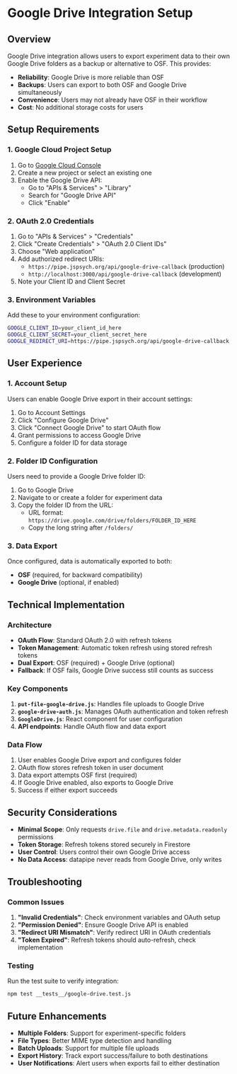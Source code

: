 # Google Drive Integration Setup

## Overview

Google Drive integration allows users to export experiment data to their own Google Drive folders as a backup or alternative to OSF. This provides:

- **Reliability**: Google Drive is more reliable than OSF
- **Backups**: Users can export to both OSF and Google Drive simultaneously
- **Convenience**: Users may not already have OSF in their workflow
- **Cost**: No additional storage costs for users

## Setup Requirements

### 1. Google Cloud Project Setup

1. Go to [Google Cloud Console](https://console.cloud.google.com/)
2. Create a new project or select an existing one
3. Enable the Google Drive API:
   - Go to "APIs & Services" > "Library"
   - Search for "Google Drive API"
   - Click "Enable"

### 2. OAuth 2.0 Credentials

1. Go to "APIs & Services" > "Credentials"
2. Click "Create Credentials" > "OAuth 2.0 Client IDs"
3. Choose "Web application"
4. Add authorized redirect URIs:
   - `https://pipe.jspsych.org/api/google-drive-callback` (production)
   - `http://localhost:3000/api/google-drive-callback` (development)
5. Note your Client ID and Client Secret

### 3. Environment Variables

Add these to your environment configuration:

```bash
GOOGLE_CLIENT_ID=your_client_id_here
GOOGLE_CLIENT_SECRET=your_client_secret_here
GOOGLE_REDIRECT_URI=https://pipe.jspsych.org/api/google-drive-callback
```

## User Experience

### 1. Account Setup

Users can enable Google Drive export in their account settings:

1. Go to Account Settings
2. Click "Configure Google Drive"
3. Click "Connect Google Drive" to start OAuth flow
4. Grant permissions to access Google Drive
5. Configure a folder ID for data storage

### 2. Folder ID Configuration

Users need to provide a Google Drive folder ID:

1. Go to Google Drive
2. Navigate to or create a folder for experiment data
3. Copy the folder ID from the URL:
   - URL format: `https://drive.google.com/drive/folders/FOLDER_ID_HERE`
   - Copy the long string after `/folders/`

### 3. Data Export

Once configured, data is automatically exported to both:
- **OSF** (required, for backward compatibility)
- **Google Drive** (optional, if enabled)

## Technical Implementation

### Architecture

- **OAuth Flow**: Standard OAuth 2.0 with refresh tokens
- **Token Management**: Automatic token refresh using stored refresh tokens
- **Dual Export**: OSF (required) + Google Drive (optional)
- **Fallback**: If OSF fails, Google Drive success still counts as success

### Key Components

1. **`put-file-google-drive.js`**: Handles file uploads to Google Drive
2. **`google-drive-auth.js`**: Manages OAuth authentication and token refresh
3. **`GoogleDrive.js`**: React component for user configuration
4. **API endpoints**: Handle OAuth flow and data export

### Data Flow

1. User enables Google Drive export and configures folder
2. OAuth flow stores refresh token in user document
3. Data export attempts OSF first (required)
4. If Google Drive enabled, also exports to Google Drive
5. Success if either export succeeds

## Security Considerations

- **Minimal Scope**: Only requests `drive.file` and `drive.metadata.readonly` permissions
- **Token Storage**: Refresh tokens stored securely in Firestore
- **User Control**: Users control their own Google Drive access
- **No Data Access**: datapipe never reads from Google Drive, only writes

## Troubleshooting

### Common Issues

1. **"Invalid Credentials"**: Check environment variables and OAuth setup
2. **"Permission Denied"**: Ensure Google Drive API is enabled
3. **"Redirect URI Mismatch"**: Verify redirect URI in OAuth credentials
4. **"Token Expired"**: Refresh tokens should auto-refresh, check implementation

### Testing

Run the test suite to verify integration:

```bash
npm test __tests__/google-drive.test.js
```

## Future Enhancements

- **Multiple Folders**: Support for experiment-specific folders
- **File Types**: Better MIME type detection and handling
- **Batch Uploads**: Support for multiple file uploads
- **Export History**: Track export success/failure to both destinations
- **User Notifications**: Alert users when exports fail to either destination
